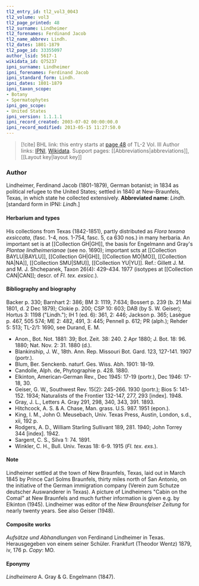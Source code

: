 ```yaml
---
tl2_entry_id: tl2_vol3_0043
tl2_volume: vol3
tl2_page_printed: 48
tl2_surname: Lindheimer
tl2_forenames: Ferdinand Jacob
tl2_name_abbrev: Lindh.
tl2_dates: 1801-1879
tl2_page_id: 33355097
author_lsid: 5617-1
wikidata_id: Q75237
ipni_surname: Lindheimer
ipni_forenames: Ferdinand Jacob
ipni_standard_form: Lindh.
ipni_dates: 1801-1879
ipni_taxon_scope: 
- Botany
- Spermatophytes
ipni_geo_scope: 
- United States
ipni_version: 1.1.1.1
ipni_record_created: 2003-07-02 00:00:00.0
ipni_record_modified: 2013-05-15 11:27:50.0
---
```


> [!cite] BHL link: this entry starts at [page 48](https://www.biodiversitylibrary.org/page/33355097) of TL-2 Vol. III
> Author links: [IPNI](https://www.ipni.org/a/5617-1), [Wikidata](https://www.wikidata.org/wiki/Q75237). Support pages: [[Abbreviations|abbreviations]], [[Layout key|layout key]]

### Author

Lindheimer, Ferdinand Jacob (1801-1879), German botanist; in 1834 as political refugee to the United States; settled in 1840 at New-Braunfels, Texas, in which state he collected extensively. 
**Abbreviated name**: *Lindh.* \[standard form in IPNI: *Lindh.*\]

#### Herbarium and types

His collections from Texas (1842-1851), partly distributed as *Flora texana exsiccata*, (fasc. 1-4, nos. 1-754, fasc. 5, ca 630 nos.) in many herbaria. An important set is at [[Collection GH|GH]], the basis for Engelmann and Gray's *Plantae lindheimerianae* (see no. 1690); important scts at [[Collection BAYLU|BAYLU]], [[Collection GH|GH]], [[Collection MO|MO]], [[Collection NA|NA]], [[Collection SMU|SMU]], [[Collection YU|YU]].
Ref.: Gillett J. M. and M. J. Shchepanek, Taxon 26(4): 429-434. 1977 (isotypes at [[Collection CAN|CAN]]; descr. of *Fl. tex. exsicc.*).

#### Bibliography and biography

Backer p. 330; Barnhart 2: 386; BM 3: 1119, 7:634; Bossert p. 239 (b. 21 Mai 1801, d. 2 Dec 1879); Clokie p. 200; CSP 10: 603; DAB (by S. W. Geiser); Hortus 3: 1198 ("Lindh."); IH 1 (ed. 6): 361, 2: 446; Jackson p. 365; Lasègue p. 467, 505 574; ME 2: 482, 491, 3: 445; Pennell p. 612; PR (alph.); Rehder 5: 513; TL-2/1: 1690, see Durand, E. M.
- Anon., Bot. Not. 1881: 39; Bot. Zeit. 38: 240. 2 Apr 1880; J. Bot. 18: 96. 1880; Nat. Nov. 2: 31. 1880 (d.).
- Blankinship, J. W., 18th. Ann. Rep. Missouri Bot. Gard. 123, 127-141. 1907 (portr.).
- Blum, Ber. Senckenb. naturf. Ges. Wiss. Abh. 1901: 18-19.
- Candolle, Alph. de, Phytographie p. 428. 1880.
- Elkinton, American-German Rev., Dec 1945: 17-19 (portr.), Dec 1946: 17-18, 30.
- Geiser, G. W., Southwest Rev. 15(2): 245-266. 1930 (portr.); Bios 5: 141-152. 1934; Naturalists of the Frontier 132-147, 277, 293 \[index\]. 1948.
- Gray, J. L., Letters A. Gray 291, 298, 340, 343, 391. 1893.
- Hitchcock, A. S. & A. Chase, Man. grass. U.S. 987. 1951 (epon.).
- King, I. M., John O. Meusebach, Univ. Texas Press, Austin, London, s.d., xii, 192 p.
- Rodgers, A. D., William Starling Sullivant 189, 281. 1940; John Torrey 344 \[index\]. 1942.
- Sargent, C. S., Silva 1: 74. 1891.
- Winkler, C. H., Bull. Univ. Texas 18: 6-9. 1915 (*Fl. tex. exs.*).

#### Note

Lindheimer settled at the town of New Braunfels, Texas, laid out in March 1845 by Prince Carl Solms Braunfels, thirty miles north of San Antonio, on the initiative of the German immigration company (Verein zum Schutze deutscher Auswanderer in Texas). A picture of Lindheimers "Cabin on the Comal" at New Braunfels and much further information is given e.g. by Elkinton (1945). Lindheimer was editor of the *New Braunsfelser Zeitung* for nearly twenty years. See also Geiser (1948).

#### Composite works

*Aufsätze und Abhandlungen* von Ferdinand Lindheimer in Texas. Herausgegeben von einem seiner Schüler. Frankfurt (Theodor Wentz) 1879, iv, 176 p. *Copy*: MO.

#### Eponymy

*Lindheimera* A. Gray & G. Engelmann (1847).


